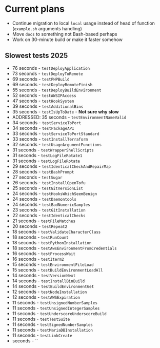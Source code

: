 # Current plans

- Continue migration to local `local` usage instead of head of function (`example.sh` arguments handling)
- Move `docs` to something not Bash-based perhaps
- Work on 30-minute build or make it faster somehow

## Slowest tests 2025

- 76 seconds - `testDeployApplication`
- 73 seconds - `testDeployToRemote`
- 69 seconds - `testPHPBuild`
- 69 seconds - `testDeployRemoteFinish`
- 55 seconds - `testDeployBuildEnvironment`
- 52 seconds - `testAWSIPAccess`
- 47 seconds - `testHookSystem`
- 39 seconds - `testAdditionalBins`
- 35 seconds - `testIsUpToDate` - **Not sure why slow**
- ADDRESSED: 35 seconds - `testEnvironmentNameValid`
- 34 seconds - `testServiceToPort`
- 34 seconds - `testPackageAPI`
- 33 seconds - `testServiceToPortStandard`
- 33 seconds - `testInstallTerraform`
- 32 seconds - `testUsageArgumentFunctions`
- 31 seconds - `testWrapperShellScripts`
- 31 seconds - `testLogFileRotate1`
- 31 seconds - `testLogFileRotate`
- 29 seconds - `testIdenticalCheckAndRepairMap`
- 28 seconds - `testBashPrompt`
- 27 seconds - `testSugar`
- 26 seconds - `testInstallOpenTofu`
- 25 seconds - `testGitVersionList`
- 24 seconds - `testHooksWhichSeemBenign`
- 24 seconds - `testDaemontools`
- 24 seconds - `testBadNumericSamples`
- 23 seconds - `testGitInstallation`
- 22 seconds - `testIdenticalChecks`
- 21 seconds - `testFileMatches`
- 20 seconds - `testRepeat2`
- 18 seconds - `testValidateCharacterClass`
- 18 seconds - `testRunCount`
- 18 seconds - `testPythonInstallation`
- 18 seconds - `testAwsEnvironmentFromCredentials`
- 16 seconds - `testProcessWait`
- 16 seconds - `testIterm2`
- 15 seconds - `testEnvironmentFileLoad`
- 15 seconds - `testBuildEnvironmentLoadAll`
- 14 seconds - `testVersionNext`
- 14 seconds - `testInstallBinBuild`
- 14 seconds - `testBuildEnvironmentGet`
- 12 seconds - `testNodeInstallation`
- 12 seconds - `testAWSExpiration`
- 11 seconds - `testUnsignedNumberSamples`
- 11 seconds - `testUnsignedIntegerSamples`
- 11 seconds - `testUnderscoreUnderscoreBuild`
- 11 seconds - `testTestSuite`
- 11 seconds - `testSignedNumberSamples`
- 11 seconds - `testMariaDBInstallation`
- 11 seconds - `testLinkCreate`
-  seconds -  ``
